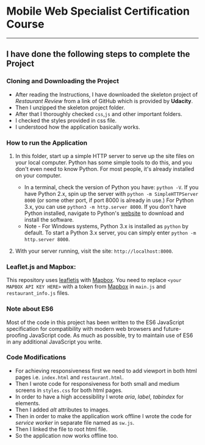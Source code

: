 # Mobile Web Specialist Certification Course

* * *

## I have done the following steps to complete the Project

### Cloning and Downloading the Project

-   After reading the Instructions, I have downloaded the skeleton project of _Restaurant Review_ from a link of GitHub which is provided by **Udacity**.
-   Then I unzipped the skeleton project folder.
-   After that I thoroughly checked `css`,`js` and other important folders.
-   I checked the styles provided in css file.
-   I understood how the application basically works.

### How to run the Application

1.  In this folder, start up a simple HTTP server to serve up the site files on your local computer. Python has some simple tools to do this, and you don't even need to know Python. For most people, it's already installed on your computer.

    -   In a terminal, check the version of Python you have: `python -V`. If you have Python 2.x, spin up the server with `python -m SimpleHTTPServer 8000` (or some other port, if port 8000 is already in use.) For Python 3.x, you can use `python3 -m http.server 8000`. If you don't have Python installed, navigate to Python's [website](https://www.python.org/) to download and install the software.
    -   Note -  For Windows systems, Python 3.x is installed as `python` by default. To start a Python 3.x server, you can simply enter `python -m http.server 8000`.

2.  With your server running, visit the site: `http://localhost:8000`.

### Leaflet.js and Mapbox:

This repository uses [leafletjs](https://leafletjs.com/) with [Mapbox](https://www.mapbox.com/). You need to replace `<your MAPBOX API KEY HERE>` with a token from [Mapbox](https://www.mapbox.com/) in `main.js` and `restaurant_info.js` files.

### Note about ES6

Most of the code in this project has been written to the ES6 JavaScript specification for compatibility with modern web browsers and future-proofing JavaScript code. As much as possible, try to maintain use of ES6 in any additional JavaScript you write.

### Code Modifications

-   For achieving responsiveness first we need to add viewport in both html pages i.e. `index.html` and `restaurant.html`.
-   Then I wrote code for responsiveness for both small and medium screens in `styles.css` for both html pages.
-   In order to have a high accessibility I wrote _aria_, _label_, _tabindex_ for elements.
-   Then  I added _alt_ attributes to images.
-   Then in order to make the application work offline I wrote the code for _service worker_ in separate file named as `sw.js`.
-   Then I linked the file to root html file.
-   So the application now works offline too.
